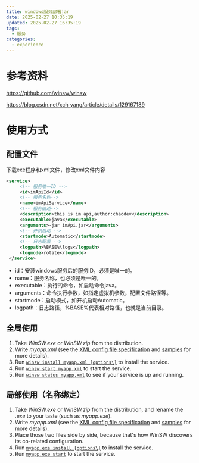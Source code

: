 ```yaml
---
title: windows服务部署jar
date: 2025-02-27 10:35:19
updated: 2025-02-27 16:35:19
tags:
  - 服务
categories:
  - experience
---
```


# 参考资料

https://github.com/winsw/winsw

https://blog.csdn.net/xch_yang/article/details/129167189

# 使用方式

## 配置文件

下载exe程序和xml文件，修改xml文件内容

```xml
<service> 
     <!-- 服务唯一ID -->
     <id>imApiId</id>
     <!-- 服务名称-->
     <name>imApiService</name>
     <!-- 服务描述-->
     <description>this is im api,author:chaodev</description>
     <executable>java</executable> 
     <arguments>-jar imApi.jar</arguments>
     <!-- 开机启动 -->
     <startmode>Automatic</startmode>
     <!-- 日志配置 -->
     <logpath>%BASE%\logs</logpath>
     <logmode>rotate</logmode>
 </service>
```

- id：安装windows服务后的服务ID，必须是唯一的。
- name：服务名称，也必须是唯一的。
- executable：执行的命令，如启动命令java。
- arguments：命令执行参数，如指定虚拟机参数，配置文件路径等。
- startmode：启动模式，如开机启动Automatic。
- logpath：日志路径，%BASE%代表相对路径，也就是当前目录。

## 全局使用

1. Take *WinSW.exe* or *WinSW.zip* from the distribution.
2. Write *myapp.xml* (see the [XML config file specification](https://github.com/winsw/winsw/blob/v3/docs/xml-config-file.md) and [samples](https://github.com/winsw/winsw/blob/v3/samples) for more details).
3. Run [`winsw install myapp.xml [options\]`](https://github.com/winsw/winsw/blob/v3/docs/cli-commands.md#install-command) to install the service.
4. Run [`winsw start myapp.xml`](https://github.com/winsw/winsw/blob/v3/docs/cli-commands.md#start-command) to start the service.
5. Run [`winsw status myapp.xml`](https://github.com/winsw/winsw/blob/v3/docs/cli-commands.md#status-command) to see if your service is up and running.

## 局部使用（名称绑定）

1. Take *WinSW.exe* or *WinSW.zip* from the distribution, and rename the *.exe* to your taste (such as *myapp.exe*).
2. Write *myapp.xml* (see the [XML config file specification](https://github.com/winsw/winsw/blob/v3/docs/xml-config-file.md) and [samples](https://github.com/winsw/winsw/blob/v3/samples) for more details).
3. Place those two files side by side, because that's how WinSW discovers its co-related configuration.
4. Run [`myapp.exe install [options\]`](https://github.com/winsw/winsw/blob/v3/docs/cli-commands.md#install-command) to install the service.
5. Run [`myapp.exe start`](https://github.com/winsw/winsw/blob/v3/docs/cli-commands.md#start-command) to start the service.